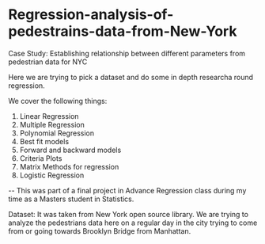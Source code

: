 # Regression-analysis-of-pedestrains-data-from-New-York
Case Study: Establishing relationship between different parameters from pedestrian data for NYC

Here we are trying to pick a dataset and do some in depth researcha round regression.

We cover the following things:

1. Linear Regression
2. Multiple Regression
3. Polynomial Regression
4. Best fit models
5. Forward and backward models
6. Criteria Plots
7. Matrix Methods for regression
8. Logistic Regression

-- This was part of a final project in Advance Regression class during my time as a Masters student in Statistics.

Dataset:
It was taken from New York open source library. We are trying to analyze the pedestrians data here on a regular day in the city trying to come from or going towards Brooklyn Bridge from Manhattan.
